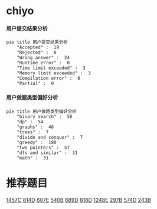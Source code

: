 # chiyo

<!-- tabs:start -->



#### **用户提交结果分析**

```mermaid
pie title 用户提交结果分析
    "Accepted" :  19
    "Rejected" :  0
    "Wrong answer" :  24
    "Runtime error" :  0
    "Time limit exceeded" :  3
    "Memory limit exceeded" :  3
    "Compilation error" :  0
    "Partial" :  0
```

#### **用户做题类型偏好分析**

```mermaid
pie title 用户做题类型偏好分析
    "binary search" :  58
    "dp" :  54
    "graphs" :  46
    "trees" :  7
    "divide and conquer" :  7
    "greedy" :  180
    "two pointers" :  57
    "dfs and similar" :  31
    "math" :  31
```



<!-- tabs:end -->
# 推荐题目
[1457C](https://codeforces.com/contest/1457/problem/C)
[814D](https://codeforces.com/contest/814/problem/D)
[607E](https://codeforces.com/contest/607/problem/E)
[540B](https://codeforces.com/contest/540/problem/B)
[689D](https://codeforces.com/contest/689/problem/D)
[818D](https://codeforces.com/contest/818/problem/D)
[1248E](https://codeforces.com/contest/1248/problem/E)
[297B](https://codeforces.com/contest/297/problem/B)
[574D](https://codeforces.com/contest/574/problem/D)
[243B](https://codeforces.com/contest/243/problem/B)

